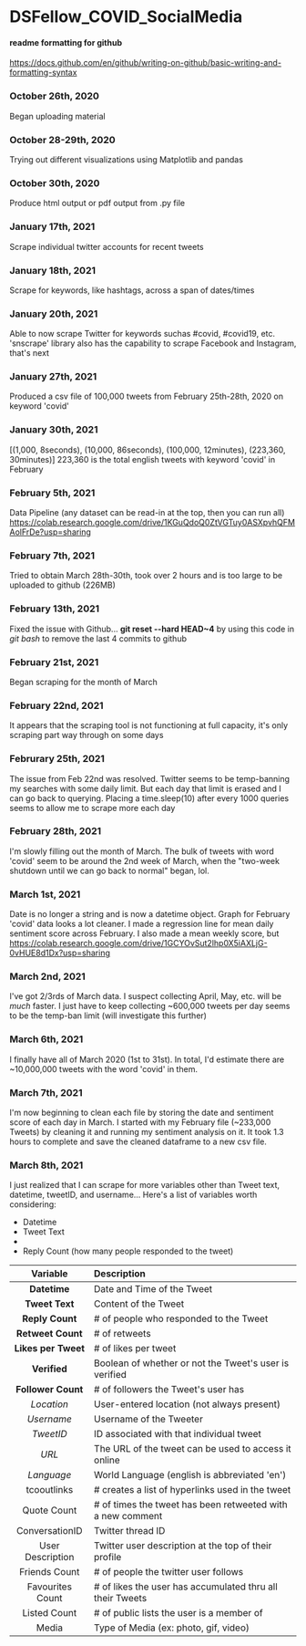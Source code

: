 # DSFellow_COVID_SocialMedia

#### readme formatting for github
https://docs.github.com/en/github/writing-on-github/basic-writing-and-formatting-syntax

### October 26th, 2020
Began uploading material

### October 28-29th, 2020
Trying out different visualizations using Matplotlib and pandas

### October 30th, 2020
Produce html output or pdf output from .py file


### January 17th, 2021
Scrape individual twitter accounts for recent tweets


### January 18th, 2021
Scrape for keywords, like hashtags, across a span of dates/times


### January 20th, 2021
Able to now scrape Twitter for keywords suchas #covid, #covid19, etc. 'snscrape' library also has the capability to scrape Facebook and Instagram, that's next


### January 27th, 2021
Produced a csv file of 100,000 tweets from February 25th-28th, 2020 on keyword 'covid'

### January 30th, 2021
[(1,000, 8seconds), (10,000, 86seconds), (100,000, 12minutes), (223,360, 30minutes)]
223,360 is the total english tweets with keyword 'covid' in February

### February 5th, 2021
Data Pipeline (any dataset can be read-in at the top, then you can run all)
https://colab.research.google.com/drive/1KGuQdoQ0ZtVGTuy0ASXpvhQFMAolFrDe?usp=sharing

### February 7th, 2021
Tried to obtain March 28th-30th, took over 2 hours and is too large to be uploaded to github (226MB)

### February 13th, 2021
Fixed the issue with Github... 
**git reset --hard HEAD~4**
by using this code in *git bash* to remove the last 4 commits to github

### February 21st, 2021
Began scraping for the month of March

### February 22nd, 2021
It appears that the scraping tool is not functioning at full capacity, it's only scraping part way through on some days

### Februrary 25th, 2021
The issue from Feb 22nd was resolved. Twitter seems to be temp-banning my searches with some daily limit. But each day that limit is erased and I can go back to querying.
Placing a time.sleep(10) after every 1000 queries seems to allow me to scrape more each day

### February 28th, 2021
I'm slowly filling out the month of March. 
The bulk of tweets with word 'covid' seem to be around the 2nd week of March, when the "two-week shutdown until we can go back to normal" began, lol.

### March 1st, 2021
Date is no longer a string and is now a datetime object. Graph for February 'covid' data looks a lot cleaner. I made a regression line for mean daily sentiment score across February. I also made a mean weekly score, but
https://colab.research.google.com/drive/1GCYOvSut2lhp0X5iAXLjG-0vHUE8d1Dx?usp=sharing

### March 2nd, 2021
I've got 2/3rds of March data. I suspect collecting April, May, etc. will be *much* faster.
I just have to keep collecting ~600,000 tweets per day seems to be the temp-ban limit (will investigate this further)

### March 6th, 2021
I finally have all of March 2020 (1st to 31st). In total, I'd estimate there are ~10,000,000 tweets with the word 'covid' in them.

### March 7th, 2021
I'm now beginning to clean each file by storing the date and sentiment score of each day in March.
I started with my February file (~233,000 Tweets) by cleaning it and running my sentiment analysis on it. It took 1.3 hours to complete and save the cleaned dataframe to a new csv file.

### March 8th, 2021
I just realized that I can scrape for more variables other than Tweet text, datetime, tweetID, and username... Here's a list of variables worth considering:
* Datetime
* Tweet Text
* 
* Reply Count (how many people responded to the tweet)

| Variable      | Description   |
|:-------------:|:------------- |
**Datetime**       | Date and Time of the Tweet
**Tweet Text**     | Content of the Tweet
**Reply Count**    | # of people who responded to the Tweet
**Retweet Count**  | # of retweets
**Likes per Tweet**| # of likes per tweet
**Verified**       | Boolean of whether or not the Tweet's user is verified
**Follower Count** | # of followers the Tweet's user has
*Location*           | User-entered location (not always present)
*Username*         | Username of the Tweeter
*TweetID*          | ID associated with that individual tweet
*URL*              | The URL of the tweet can be used to access it online
*Language*           | World Language (english is abbreviated 'en')
tcooutlinks        | # creates a list of hyperlinks used in the tweet
Quote Count        | # of times the tweet has been retweeted with a new comment
ConversationID     | Twitter thread ID 
User Description   | Twitter user description at the top of their profile
Friends Count      | # of people the twitter user follows
Favourites Count   | # of likes the user has accumulated thru all their Tweets
Listed Count       | # of public lists the user is a member of
Media              | Type of Media (ex: photo, gif, video)

